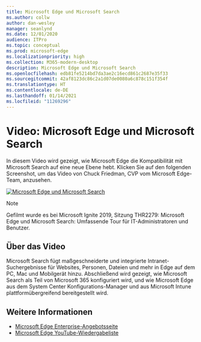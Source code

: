 ```yaml
---
title: Microsoft Edge und Microsoft Search
ms.author: collw
author: dan-wesley
manager: seanlynd
ms.date: 12/01/2020
audience: ITPro
ms.topic: conceptual
ms.prod: microsoft-edge
ms.localizationpriority: high
ms.collection: M365-modern-desktop
description: Microsoft Edge und Microsoft Search
ms.openlocfilehash: edb81fe5214bd7da3ae2c16ecd861c2687e35f33
ms.sourcegitcommit: 42af8123dc86c2a1d07de0080a6c878c151f354f
ms.translationtype: HT
ms.contentlocale: de-DE
ms.lasthandoff: 01/14/2021
ms.locfileid: "11269296"
---
```

# Video: Microsoft Edge und Microsoft Search

In diesem Video wird gezeigt, wie Microsoft Edge die Kompatibilität mit Microsoft Search auf eine neue Ebene hebt. Klicken Sie auf den folgenden Screenshot, um das Video von Chuck Friedman, CVP vom Microsoft Edge-Team, anzusehen.

[![Microsoft Edge und Microsoft Search](https://res.cloudinary.com/marcomontalbano/image/upload/v1592253564/video_to_markdown/images/youtube--7LfNqmJkeTM-c05b58ac6eb4c4700831b2b3070cd403.jpg)](http://www.youtube.com/watch?v=7LfNqmJkeTM "Microsoft Edge and Microsoft Search")

> [!NOTE]
> Gefilmt wurde es bei Microsoft Ignite 2019, Sitzung THR2279: Microsoft Edge und Microsoft Search: Umfassende Tour für IT-Administratoren und Benutzer.

##  <a name="about-the-video"></a>Über das Video

Microsoft Search fügt maßgeschneiderte und integrierte Intranet-Suchergebnisse für Websites, Personen, Dateien und mehr in Edge auf dem PC, Mac und Mobilgerät hinzu. Abschließend wird gezeigt, wie Microsoft Search als Teil von Microsoft 365 konfiguriert wird, und wie Microsoft Edge aus dem System Center Konfigurations-Manager und aus Microsoft Intune plattformübergreifend bereitgestellt wird.

##  <a name="additional-information"></a>Weitere Informationen

- [Microsoft Edge Enterprise-Angebotsseite](https://aka.ms/EdgeEnterprise)
- [Microsoft Edge YouTube-Wiedergabeliste](https://www.youtube.com/playlist?list=PLXtHYVsvn_b-uXh1tMeYpT-0iD8tD3tFy)

